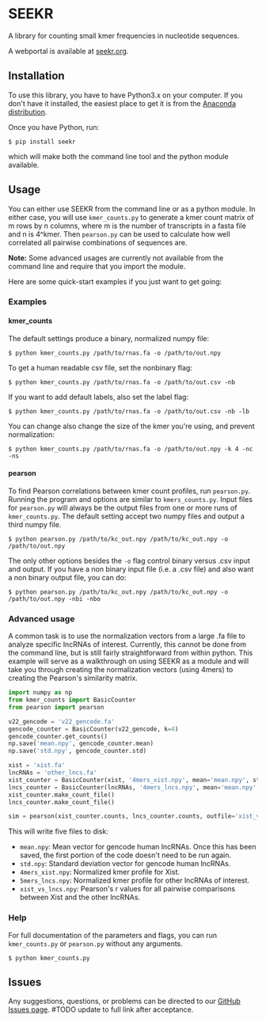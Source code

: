 # SEEKR

A library for counting small kmer frequencies in nucleotide sequences.

A webportal is available at [seekr.org](http://seekr.org).

## Installation

 To use this library, you have to have Python3.x on your computer. If you don't have it installed, the easiest place to get it is from the [Anaconda distribution](https://www.continuum.io/downloads).

 Once you have Python, run:

 ```
 $ pip install seekr
 ```

 which will make both the command line tool and the python module available.

## Usage

You can either use SEEKR from the command line or as a python module. In either case, you will use `kmer_counts.py` to generate a kmer count matrix of m rows by n columns,
where m is the number of transcripts in a fasta file and n is 4^kmer. Then  `pearson.py` can be used to calculate how well correlated all pairwise combinations of sequences are.

**Note:** Some advanced usages are currently not available from the command line and require that you import the module.

Here are some quick-start examples if you just want to get going:

### Examples

#### kmer_counts

The default settings produce a binary, normalized numpy file:

```   
$ python kmer_counts.py /path/to/rnas.fa -o /path/to/out.npy
```

To get a human readable csv file, set the nonbinary flag:

```
$ python kmer_counts.py /path/to/rnas.fa -o /path/to/out.csv -nb
```

If you want to add default labels, also set the label flag:

```
$ python kmer_counts.py /path/to/rnas.fa -o /path/to/out.csv -nb -lb
```

You can change also change the size of the kmer you're using, and prevent normalization:

```
$ python kmer_counts.py /path/to/rnas.fa -o /path/to/out.npy -k 4 -nc -ns
```

#### pearson

To find Pearson correlations between kmer count profiles, run `pearson.py`. Running the program and options are similar to `kmers_counts.py`. Input files for `pearson.py` will always be the output files from one or more runs of `kmer_counts.py`. The default setting accept two numpy files and output a third numpy file.

```
$ python pearson.py /path/to/kc_out.npy /path/to/kc_out.npy -o /path/to/out.npy
```

The only other options besides the `-o` flag control binary versus .csv input and output. If you have a non binary input file (i.e. a .csv file) and also want a non binary output file, you can do:

```
$ python pearson.py /path/to/kc_out.npy /path/to/kc_out.npy -o /path/to/out.npy -nbi -nbo
```

### Advanced usage

A common task is to use the normalization vectors from a large .fa file to analyze specific lncRNAs of interest. Currently, this cannot be done from the command line, but is still fairly straightforward from within python. This example will serve as a walkthrough on using SEEKR as a module and will take you through creating the normalization vectors (using 4mers) to creating the Pearson's similarity matrix.

```python
import numpy as np
from kmer_counts import BasicCounter
from pearson import pearson

v22_gencode = 'v22_gencode.fa'
gencode_counter = BasicCounter(v22_gencode, k=4)
gencode_counter.get_counts()
np.save('mean.npy', gencode_counter.mean)
np.save('std.npy', gencode_counter.std)

xist = 'xist.fa'
lncRNAs = 'other_lncs.fa'
xist_counter = BasicCounter(xist, '4mers_xist.npy', mean='mean.npy', std='std.npy', k=4)
lncs_counter = BasicCounter(lncRNAs, '4mers_lncs.npy', mean='mean.npy', std='std.npy', k=4)
xist_counter.make_count_file()
lncs_counter.make_count_file()

sim = pearson(xist_counter.counts, lncs_counter.counts, outfile='xist_vs_lncs.npy')

```

This will write five files to disk:

* `mean.npy`: Mean vector for gencode human lncRNAs. Once this has been saved, the first portion of the code doesn't need to be run again.
* `std.npy`: Standard deviation vector for gencode human lncRNAs.
* `4mers_xist.npy`: Normalized kmer profile for Xist.
* `5mers_lncs.npy`: Normalized kmer profile for other lncRNAs of interest.
* `xist_vs_lncs.npy`: Pearson's r values for all pairwise comparisons between Xist and the other lncRNAs.

### Help

For full documentation of the parameters and flags, you can run `kmer_counts.py`  or  `pearson.py` without any arguments.

```
$ python kmer_counts.py
```

## Issues

Any suggestions, questions, or problems can be directed to our [GitHub Issues page](https://github.com/CalabreseLab). #TODO update to full link after acceptance.
